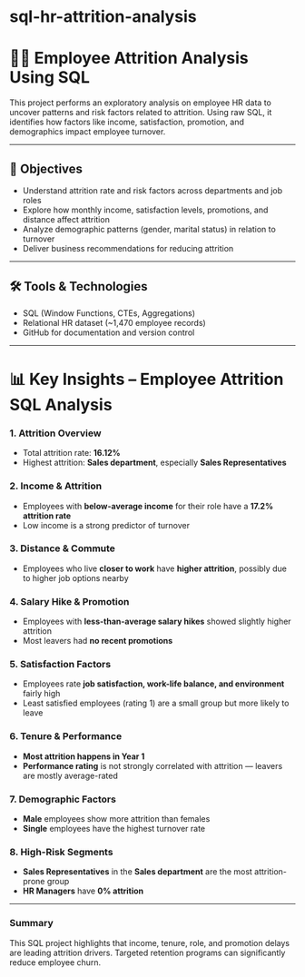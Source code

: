 # sql-hr-attrition-analysis

# 🧑‍💼 Employee Attrition Analysis Using SQL

This project performs an exploratory analysis on employee HR data to uncover patterns and risk factors related to attrition. Using raw SQL, it identifies how factors like income, satisfaction, promotion, and demographics impact employee turnover.

---

## 📌 Objectives

- Understand attrition rate and risk factors across departments and job roles
- Explore how monthly income, satisfaction levels, promotions, and distance affect attrition
- Analyze demographic patterns (gender, marital status) in relation to turnover
- Deliver business recommendations for reducing attrition

---

## 🛠️ Tools & Technologies

- SQL (Window Functions, CTEs, Aggregations)
- Relational HR dataset (~1,470 employee records)
- GitHub for documentation and version control

---

# 📊 Key Insights – Employee Attrition SQL Analysis

### 1. Attrition Overview
- Total attrition rate: **16.12%**
- Highest attrition: **Sales department**, especially **Sales Representatives**

### 2. Income & Attrition
- Employees with **below-average income** for their role have a **17.2% attrition rate**
- Low income is a strong predictor of turnover

### 3. Distance & Commute
- Employees who live **closer to work** have **higher attrition**, possibly due to higher job options nearby

### 4. Salary Hike & Promotion
- Employees with **less-than-average salary hikes** showed slightly higher attrition
- Most leavers had **no recent promotions**

### 5. Satisfaction Factors
- Employees rate **job satisfaction, work-life balance, and environment** fairly high
- Least satisfied employees (rating 1) are a small group but more likely to leave

### 6. Tenure & Performance
- **Most attrition happens in Year 1**
- **Performance rating** is not strongly correlated with attrition — leavers are mostly average-rated

### 7. Demographic Factors
- **Male** employees show more attrition than females
- **Single** employees have the highest turnover rate

### 8. High-Risk Segments
- **Sales Representatives** in the **Sales department** are the most attrition-prone group
- **HR Managers** have **0% attrition**

---

### Summary

This SQL project highlights that income, tenure, role, and promotion delays are leading attrition drivers. Targeted retention programs can significantly reduce employee churn.


